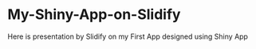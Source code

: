 My-Shiny-App-on-Slidify
=======================

Here is presentation by Slidify on my First App designed using Shiny App
